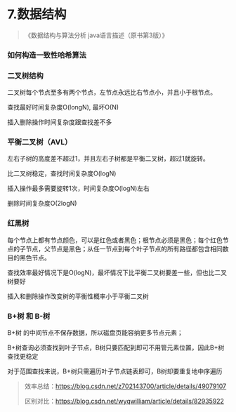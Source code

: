 # 7.数据结构

> 《数据结构与算法分析 java语言描述（原书第3版）》

### 如何构造一致性哈希算法



### 二叉树结构

二叉树每个节点至多有两个节点，左节点永远比右节点小，并且小于根节点。

查找最好时间复杂度O(longN), 最坏O(N)

插入删除操作时间复杂度跟查找差不多

### 平衡二叉树（AVL）

左右子树的高度差不超过1，并且左右子树都是平衡二叉树，超过1就旋转。

比二叉树稳定，查找时间复杂度O(logN)

插入操作最多需要旋转1次，时间复杂度O(logN)左右

删除时间复杂度O(2logN)

### 红黑树

每个节点上都有节点颜色，可以是红色或者黑色；根节点必须是黑色；每个红色节点的子节点，父节点是黑色；从任一节点到每个叶子节点的所有路径都包含相同数目的黑色节点。

查找效率最好情况下是O(logN)，最坏情况下比平衡二叉树要差一些，但也比二叉树要好

插入和删除操作改变树的平衡性概率小于平衡二叉树

### B+树 和 B-树

B+树 的中间节点不保存数据，所以磁盘页能容纳更多节点元素；

B+树查询必须查找到叶子节点，B树只要匹配到即可不用管元素位置，因此B+树查找更稳定

对于范围查找来说，B+树只需遍历叶子节点链表即可，B树却要重复地中序遍历

> 效率总结：https://blog.csdn.net/z702143700/article/details/49079107
>
> 区别对比：https://blog.csdn.net/wyqwilliam/article/details/82935922

